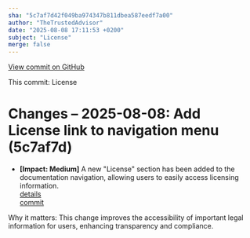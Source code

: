 ```yaml
---
sha: "5c7af7d42f049ba974347b811dbea587eedf7a00"
author: "TheTrustedAdvisor"
date: "2025-08-08 17:11:53 +0200"
subject: "License"
merge: false
---
```


[View commit on GitHub](https://github.com/TheTrustedAdvisor/FabricAdoptionFramework/commit/5c7af7d42f049ba974347b811dbea587eedf7a00)

This commit: License

# Changes – 2025-08-08: Add License link to navigation menu (5c7af7d)

- **[Impact: Medium]** A new "License" section has been added to the documentation navigation, allowing users to easily access licensing information.  
   [details](/docs/about/changes/2025-08-08-license)  
   [commit](https://github.com/TheTrustedAdvisor/FabricAdoptionFramework/commit/5c7af7d42f049ba974347b811dbea587eedf7a00)  

Why it matters: This change improves the accessibility of important legal information for users, enhancing transparency and compliance.
